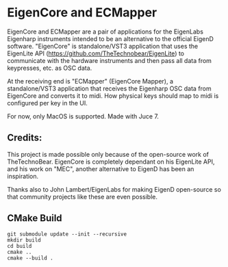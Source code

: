 # EigenCore and ECMapper

EigenCore and ECMapper are a pair of applications for the EigenLabs Eigenharp instruments intended to be an alternative to the official EigenD software. "EigenCore" is standalone/VST3 application that uses the EigenLite API (https://github.com/TheTechnobear/EigenLite) to communicate with the hardware instruments and then pass all data from keypresses, etc. as OSC data.
 
At the receiving end is "ECMapper" (EigenCore Mapper), a standalone/VST3 application that receives the Eigenharp OSC data from EigenCore and converts it to midi. How physical keys should map to midi is configured per key in the UI.

For now, only MacOS is supported. Made with Juce 7.

## Credits:
This project is made possible only because of the open-source work of TheTechnoBear. EigenCore is completely dependant on his EigenLite API, and his work on "MEC", another alternative to EigenD has been an inspiration.

Thanks also to John Lambert/EigenLabs for making EigenD open-source so that community projects like these are even possible.

## CMake Build

```
git submodule update --init --recursive
mkdir build
cd build
cmake ..
cmake --build .
```
